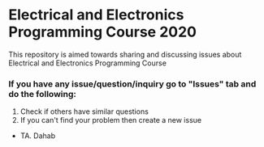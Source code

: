 # Electrical and Electronics Programming Course 2020
This repository is aimed towards sharing and discussing issues about Electrical and Electronics Programming Course
### If you have any issue/question/inquiry go to "Issues" tab and do the following:
1) Check if others have similar questions
2) If you can't find your problem then create a new issue

- TA. Dahab
